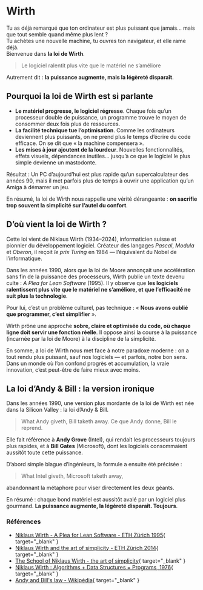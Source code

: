 # Wirth

Tu as déjà remarqué que ton ordinateur est plus puissant que jamais… mais que tout semble quand même plus lent ?  
Tu achètes une nouvelle machine, tu ouvres ton navigateur, et elle rame déjà.  
Bienvenue dans **la loi de Wirth**.

> Le logiciel ralentit plus vite que le matériel ne s’améliore

Autrement dit : **la puissance augmente, mais la légèreté disparaît**.

## Pourquoi la loi de Wirth est si parlante

* **Le matériel progresse, le logiciel régresse**. Chaque fois qu’un processeur double de puissance, un programme trouve le moyen de consommer deux fois plus de ressources.
* **La facilité technique tue l’optimisation**. Comme les ordinateurs deviennent plus puissants, on ne prend plus le temps d’écrire du code efficace. On se dit que « la machine compensera ».
* **Les mises à jour ajoutent de la lourdeur**. Nouvelles fonctionnalités, effets visuels, dépendances inutiles… jusqu’à ce que le logiciel le plus simple devienne un mastodonte.

Résultat : Un PC d’aujourd’hui est plus rapide qu’un supercalculateur des années 90, mais il met parfois plus de temps à ouvrir une application qu’un Amiga à démarrer un jeu.  

En résumé, la loi de Wirth nous rappelle une vérité dérangeante : **on sacrifie trop souvent la simplicité sur l’autel du confort**.

## D’où vient la loi de Wirth ?

Cette loi vient de Niklaus Wirth (1934–2024), informaticien suisse et pionnier du développement logiciel. Créateur des langages _Pascal_, _Modula_ et _Oberon_, il reçoit _le prix Turing_ en 1984 — l’équivalent du Nobel de l’informatique.  

Dans les années 1990, alors que la loi de Moore annonçait une accélération sans fin de la puissance des processeurs, Wirth publie un texte devenu culte : _A Plea for Lean Software_ (1995). Il y observe que **les logiciels ralentissent plus vite que le matériel ne s’améliore, et que l’efficacité ne suit plus la technologie**.  

Pour lui, c’est un problème culturel, pas technique : « **Nous avons oublié que programmer, c’est simplifier** ».  

Wirth prône une approche **sobre, claire et optimisée du code, où chaque ligne doit servir une fonction réelle**. Il oppose ainsi la course à la puissance (incarnée par la loi de Moore) à la discipline de la simplicité.  

En somme, a loi de Wirth nous met face à notre paradoxe moderne : on a tout rendu plus puissant, sauf nos logiciels — et parfois, notre bon sens. Dans un monde où l’on confond progrès et accumulation, la vraie innovation, c’est peut-être de faire mieux avec moins.

## La loi d’Andy & Bill : la version ironique

Dans les années 1990, une version plus mordante de la loi de Wirth est née dans la Silicon Valley : la loi d’Andy & Bill.

> What Andy giveth, Bill taketh away.
> Ce que Andy donne, Bill le reprend.

Elle fait référence à **Andy Grove** (Intel), qui rendait les processeurs toujours plus rapides,
et à **Bill Gates** (Microsoft), dont les logiciels consommaient aussitôt toute cette puissance.  

D’abord simple blague d’ingénieurs, la formule a ensuite été précisée :

> What Intel giveth, Microsoft taketh away,

abandonnant la métaphore pour viser directement les deux géants.  

En résumé : chaque bond matériel est aussitôt avalé par un logiciel plus gourmand. **La puissance augmente, la légèreté disparaît. Toujours**.

### Références

* [Niklaus Wirth - A Plea for Lean Software - ETH Zürich 1995](https://people.inf.ethz.ch/wirth/Articles/LeanSoftware.pdf){ target="_blank" }
* [Niklaus Wirth and the art of simplicity - ETH Zürich 2014](https://inf.ethz.ch/news-and-events/spotlights/infk-news-channel/2014/01/niklaus-wirth-80.html){ target="_blank" }
* [The School of Niklaus Wirth - the art of simplicity](https://books.google.fr/books?id=6kHs4s-79bkC&pg=PA91&hl=fr&source=gbs_selected_pages&cad=1#v=onepage&q&f=false){ target="_blank" }
* [Niklaus Wirth : Algorithms + Data Structures = Programs, 1976](https://www.amazon.fr/Algorithms-Data-Structures-Programs/dp/8120305698){ target="_blank" }
* [Andy and Bill's law - Wikipédia](https://en.wikipedia.org/wiki/Andy_and_Bill%27s_law){ target="_blank" }
